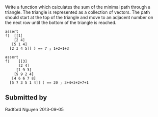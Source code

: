 Write a function which calculates the sum of the minimal path through a
triangle. The triangle is represented as a collection of vectors. The path
should start at the top of the triangle and move to an adjacent number on the
next row until the bottom of the triangle is reached.

```
assert
f(  [[1]
    [2 4]
   [5 1 4]
  [2 3 4 5]] ) == 7 ; 1+2+1+3

assert
f(    [[3]
      [2 4]
     [1 9 3]
    [9 9 2 4]
   [4 6 6 7 8]
  [5 7 3 5 1 4]] ) == 20 ; 3+4+3+2+7+1
```


## Submitted by

Radford Nguyen
2013-09-05
